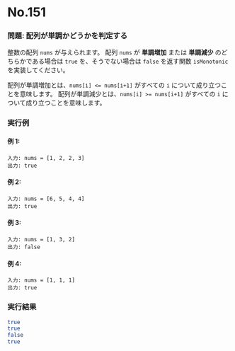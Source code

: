 # No.151

### 問題: 配列が単調かどうかを判定する

整数の配列 `nums` が与えられます。
配列 `nums` が **単調増加** または **単調減少** のどちらかである場合は `true` を、そうでない場合は `false` を返す関数 `isMonotonic` を実装してください。

配列が単調増加とは、`nums[i] <= nums[i+1]` がすべての `i` について成り立つことを意味します。
配列が単調減少とは、`nums[i] >= nums[i+1]` がすべての `i` について成り立つことを意味します。

### 実行例

#### 例 1:

```
入力: nums = [1, 2, 2, 3]
出力: true
```

#### 例 2:

```
入力: nums = [6, 5, 4, 4]
出力: true
```

#### 例 3:

```
入力: nums = [1, 3, 2]
出力: false
```

#### 例 4:

```
入力: nums = [1, 1, 1]
出力: true
```

### 実行結果

```sh
true
true
false
true
```
